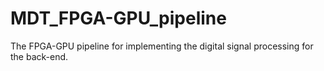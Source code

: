 # MDT_FPGA-GPU_pipeline
The FPGA-GPU pipeline for implementing the digital signal processing for the back-end.
